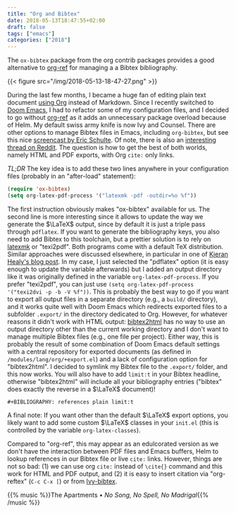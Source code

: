 ```yaml
---
title: "Org and Bibtex"
date: 2018-05-13T18:47:55+02:00
draft: false
tags: ["emacs"]
categories: ["2018"]
---
```


The `ox-bibtex` package from the org contrib packages provides a good alternative to [org-ref](https://github.com/jkitchin/org-ref) for managing a a Bibtex bibliography.

{{< figure src="/img/2018-05-13-18-47-27.png" >}}

During the last few months, I became a huge fan of editing plain text document [using Org](/post/notes-taking-workflow/) instead of Markdown. Since I recently switched to [Doom Emacs](/post/doom-emacs/), I had to refactor some of my configuration files, and I decided to go without [org-ref](https://github.com/jkitchin/org-ref) as it adds an unnecessary package overload because of Helm. My default swiss army knife is now Ivy and Counsel. There are other options to manage Bibtex files in Emacs, including `org-bibtex`, but see this nice [screencast by Eric Schulte](https://vimeo.com/99167082). Of note, there is also an [interesting thread on Reddit](https://www.reddit.com/r/orgmode/comments/4z47ny/oxbibtex_vs_orgref/). The question is how to get the best of both worlds, namely HTML and PDF exports, with Org `cite:` only links.

*TL;DR* The key idea is to add these two lines anywhere in your configuration files (probably in an "after-load" statement):

```lisp
(require 'ox-bibtex)
(setq org-latex-pdf-process '("latexmk -pdf -outdir=%o %f"))
```

The first instruction obviously makes "ox-bibtex" available for us. The second line is more interesting since it allows to update the way we generate the $\LaTeX$ output, since by default it is just a triple pass through `pdflatex`. If you want to generate the bibliography keys, you also need to add Bibtex to this toolchain, but a prettier solution is to rely on [latexmk](http://personal.psu.edu/jcc8//software/latexmk-jcc/) or "texi2pdf". Both programs come with a default TeX distribution. Similar approaches were discussed elsewhere, in particular in one of [Kieran Healy's blog post](https://kieranhealy.org/blog/archives/2011/01/21/exporting-org-mode-to-pdf-via-xelatex/). In my case, I just selected the "pdflatex" option (it is easy enough to update the variable afterwards) but I added an output directory like it was originally defined in the variable `org-latex-pdf-process`. If you prefer "texi2pdf", you can just use `(setq org-latex-pdf-process '("texi2dvi -p -b -V %f"))`. This is probably the best way to go if you want to export all output files in a separate directory (e.g., a `build/` directory), and it works quite well with Doom Emacs which redirects exported files to a subfolder `.export/` in the directory dedicated to Org. However, for whatever reasons it didn't work with HTML output: [bibtex2html](https://www.lri.fr/~filliatr/bibtex2html/) has no way to use an output directory other than the current working directory and I don't want to manage multiple Bibtex files (e.g., one file per project). Either way, this is probably the result of some combination of Doom Emacs default settings with a central repository for exported documents (as defined in `/modules/lang/org/+export.el`) and a lack of configuration option for "bibtex2html". I decided to symlink my Bibtex file to the `.export/` folder, and this now works. You will also have to add `limit:t` in your Bibtex headline, otherwise "bibtex2html" will include all your bibliography entries ("bibtex" does exactly the reverse in a $\LaTeX$ document)!

```
#+BIBLIOGRAPHY: references plain limit:t
```

A final note: If you want other than the default $\LaTeX$ export options, you likely want to add some custom $\LaTeX$ classes in your `init.el` (this is controlled by the variable `org-latex-classes`).

Compared to "org-ref", this may appear as an edulcorated version as we don't have the interaction between PDF files and Emacs buffers, Helm to lookup references in our Bibtex file or live `cite:` links. However, things are not so bad: (1) we can use org `cite:` instead of `\cite{}` command and this work for HTML and PDF output, and (2) it is easy to insert citation via "org-reftex" (`C-c C-x [`) or from [Ivy-bibtex](https://github.com/tmalsburg/helm-bibtex).

{{% music %}}The Apartments • _No Song, No Spell, No Madrigal_{{% /music %}}

